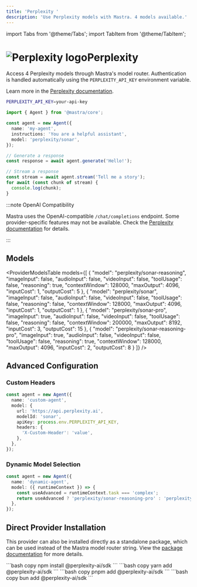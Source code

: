 ```yaml
---
title: 'Perplexity '
description: 'Use Perplexity models with Mastra. 4 models available.'
---
```


import Tabs from '@theme/Tabs';
import TabItem from '@theme/TabItem';

# <img src="https://models.dev/logos/perplexity.svg" alt="Perplexity logo" className="inline w-8 h-8 mr-2 align-middle dark:invert dark:brightness-0 dark:contrast-200" />Perplexity

Access 4 Perplexity models through Mastra's model router. Authentication is handled automatically using the `PERPLEXITY_API_KEY` environment variable.

Learn more in the [Perplexity documentation](https://docs.perplexity.ai).

```bash
PERPLEXITY_API_KEY=your-api-key
```

```typescript
import { Agent } from '@mastra/core';

const agent = new Agent({
  name: 'my-agent',
  instructions: 'You are a helpful assistant',
  model: 'perplexity/sonar',
});

// Generate a response
const response = await agent.generate('Hello!');

// Stream a response
const stream = await agent.stream('Tell me a story');
for await (const chunk of stream) {
  console.log(chunk);
}
```

:::note OpenAI Compatibility

Mastra uses the OpenAI-compatible `/chat/completions` endpoint. Some provider-specific features may not be available. Check the [Perplexity documentation](https://docs.perplexity.ai) for details.

:::

## Models

<ProviderModelsTable
models={[
{
"model": "perplexity/sonar-reasoning",
"imageInput": false,
"audioInput": false,
"videoInput": false,
"toolUsage": false,
"reasoning": true,
"contextWindow": 128000,
"maxOutput": 4096,
"inputCost": 1,
"outputCost": 5
},
{
"model": "perplexity/sonar",
"imageInput": false,
"audioInput": false,
"videoInput": false,
"toolUsage": false,
"reasoning": false,
"contextWindow": 128000,
"maxOutput": 4096,
"inputCost": 1,
"outputCost": 1
},
{
"model": "perplexity/sonar-pro",
"imageInput": true,
"audioInput": false,
"videoInput": false,
"toolUsage": false,
"reasoning": false,
"contextWindow": 200000,
"maxOutput": 8192,
"inputCost": 3,
"outputCost": 15
},
{
"model": "perplexity/sonar-reasoning-pro",
"imageInput": true,
"audioInput": false,
"videoInput": false,
"toolUsage": false,
"reasoning": true,
"contextWindow": 128000,
"maxOutput": 4096,
"inputCost": 2,
"outputCost": 8
}
]}
/>

## Advanced Configuration

### Custom Headers

```typescript
const agent = new Agent({
  name: 'custom-agent',
  model: {
    url: 'https://api.perplexity.ai',
    modelId: 'sonar',
    apiKey: process.env.PERPLEXITY_API_KEY,
    headers: {
      'X-Custom-Header': 'value',
    },
  },
});
```

### Dynamic Model Selection

```typescript
const agent = new Agent({
  name: 'dynamic-agent',
  model: ({ runtimeContext }) => {
    const useAdvanced = runtimeContext.task === 'complex';
    return useAdvanced ? 'perplexity/sonar-reasoning-pro' : 'perplexity/sonar';
  },
});
```

## Direct Provider Installation

This provider can also be installed directly as a standalone package, which can be used instead of the Mastra model router string. View the [package documentation](https://www.npmjs.com/package/@perplexity-ai/sdk) for more details.

<Tabs>
  <TabItem value="npm" label="npm">
    ```bash copy
    npm install @perplexity-ai/sdk
    ```
  </TabItem>
  <TabItem value="yarn" label="yarn">
    ```bash copy
    yarn add @perplexity-ai/sdk
    ```
  </TabItem>
  <TabItem value="pnpm" label="pnpm">
    ```bash copy
    pnpm add @perplexity-ai/sdk
    ```
  </TabItem>
  <TabItem value="bun" label="bun">
    ```bash copy
    bun add @perplexity-ai/sdk
    ```
  </TabItem>
</Tabs>
